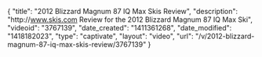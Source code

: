 {
    "title": "2012 Blizzard Magnum 87 IQ Max Skis Review",
    "description": "http:\/\/www.skis.com Review for the 2012 Blizzard Magnum 87 IQ Max Ski",
    "videoid": "3767139",
    "date_created": "1411361268",
    "date_modified": "1418182023",
    "type": "captivate",
    "layout": "video",
    "url": "\/v\/2012-blizzard-magnum-87-iq-max-skis-review\/3767139"
}